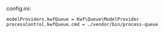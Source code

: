 config.ini:

    modelProviders.kwfQueue = Kwf\Queue\ModelProvider
    processControl.kwfQueue.cmd = ./vendor/bin/process-queue
